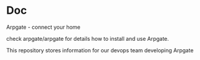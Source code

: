 # Doc

Arpgate - connect your home 

check arpgate/arpgate for details how to install and use Arpgate.

This repository stores information for our devops team developing Arpgate



